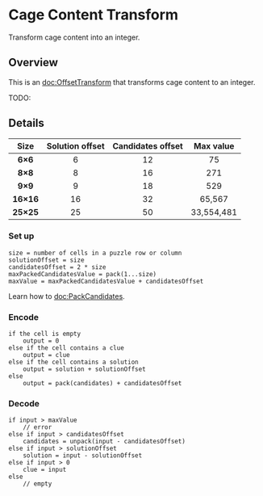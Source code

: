 # Cage Content Transform

Transform cage content into an integer.

## Overview

This is an <doc:OffsetTransform> that transforms cage content to an integer.
 
TODO:
## Details

Size      | Solution offset | Candidates offset | Max value
:----:    | :-------------: | :---------------: | :---------:
**6×6**   |  6              | 12                | 75
**8×8**   |  8              | 16                | 271
**9×9**   |  9              | 18                | 529
**16×16** | 16              | 32                | 65,567
**25×25** | 25              | 50                | 33,554,481

### Set up

```
size = number of cells in a puzzle row or column
solutionOffset = size
candidatesOffset = 2 * size
maxPackedCandidatesValue = pack(1...size)
maxValue = maxPackedCandidatesValue + candidatesOffset
```

Learn how to <doc:PackCandidates>.

### Encode

```
if the cell is empty
    output = 0
else if the cell contains a clue
    output = clue
else if the cell contains a solution
    output = solution + solutionOffset
else
    output = pack(candidates) + candidatesOffset
```

### Decode

```
if input > maxValue
    // error
else if input > candidatesOffset
    candidates = unpack(input - candidatesOffset)
else if input > solutionOffset
    solution = input - solutionOffset
else if input > 0
    clue = input
else
    // empty
```
